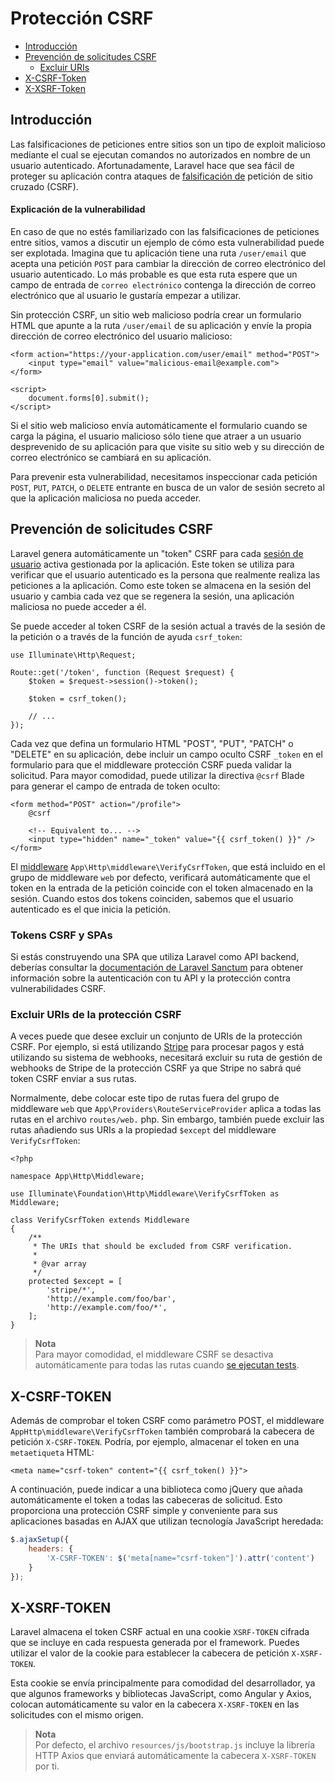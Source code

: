# Protección CSRF

- [Introducción](#csrf-introduction)
- [Prevención de solicitudes CSRF](#preventing-csrf-requests)
  - [Excluir URIs](#csrf-excluding-uris)
- [X-CSRF-Token](#csrf-x-csrf-token)
- [X-XSRF-Token](#csrf-x-xsrf-token)

[]()

## Introducción

Las falsificaciones de peticiones entre sitios son un tipo de exploit malicioso mediante el cual se ejecutan comandos no autorizados en nombre de un usuario autenticado. Afortunadamente, Laravel hace que sea fácil de proteger su aplicación contra ataques de [falsificación de](https://en.wikipedia.org/wiki/Cross-site_request_forgery) petición de sitio cruzado (CSRF).

[]()

#### Explicación de la vulnerabilidad

En caso de que no estés familiarizado con las falsificaciones de peticiones entre sitios, vamos a discutir un ejemplo de cómo esta vulnerabilidad puede ser explotada. Imagina que tu aplicación tiene una ruta `/user/email` que acepta una petición `POST` para cambiar la dirección de correo electrónico del usuario autenticado. Lo más probable es que esta ruta espere que un campo de entrada de `correo electrónico` contenga la dirección de correo electrónico que al usuario le gustaría empezar a utilizar.

Sin protección CSRF, un sitio web malicioso podría crear un formulario HTML que apunte a la ruta `/user/email` de su aplicación y envíe la propia dirección de correo electrónico del usuario malicioso:

```blade
<form action="https://your-application.com/user/email" method="POST">
    <input type="email" value="malicious-email@example.com">
</form>

<script>
    document.forms[0].submit();
</script>
```

Si el sitio web malicioso envía automáticamente el formulario cuando se carga la página, el usuario malicioso sólo tiene que atraer a un usuario desprevenido de su aplicación para que visite su sitio web y su dirección de correo electrónico se cambiará en su aplicación.

Para prevenir esta vulnerabilidad, necesitamos inspeccionar cada petición `POST`, `PUT`, `PATCH`, o `DELETE` entrante en busca de un valor de sesión secreto al que la aplicación maliciosa no pueda acceder.

[]()

## Prevención de solicitudes CSRF

Laravel genera automáticamente un "token" CSRF para cada [sesión de usuario](/docs/%7B%7Bversion%7D%7D/session) activa gestionada por la aplicación. Este token se utiliza para verificar que el usuario autenticado es la persona que realmente realiza las peticiones a la aplicación. Como este token se almacena en la sesión del usuario y cambia cada vez que se regenera la sesión, una aplicación maliciosa no puede acceder a él.

Se puede acceder al token CSRF de la sesión actual a través de la sesión de la petición o a través de la función de ayuda `csrf_token`:

    use Illuminate\Http\Request;

    Route::get('/token', function (Request $request) {
        $token = $request->session()->token();

        $token = csrf_token();

        // ...
    });

Cada vez que defina un formulario HTML "POST", "PUT", "PATCH" o "DELETE" en su aplicación, debe incluir un campo oculto CSRF `_token` en el formulario para que el middleware protección CSRF pueda validar la solicitud. Para mayor comodidad, puede utilizar la directiva `@csrf` Blade para generar el campo de entrada de token oculto:

```blade
<form method="POST" action="/profile">
    @csrf

    <!-- Equivalent to... -->
    <input type="hidden" name="_token" value="{{ csrf_token() }}" />
</form>
```

El [middleware](/docs/%7B%7Bversion%7D%7D/middleware) `App\Http\middleware\VerifyCsrfToken`, que está incluido en el grupo de middleware `web` por defecto, verificará automáticamente que el token en la entrada de la petición coincide con el token almacenado en la sesión. Cuando estos dos tokens coinciden, sabemos que el usuario autenticado es el que inicia la petición.

[]()

### Tokens CSRF y SPAs

Si estás construyendo una SPA que utiliza Laravel como API backend, deberías consultar la [documentación de Laravel Sanctum](/docs/%7B%7Bversion%7D%7D/sanctum) para obtener información sobre la autenticación con tu API y la protección contra vulnerabilidades CSRF.

[]()

### Excluir URIs de la protección CSRF

A veces puede que desee excluir un conjunto de URIs de la protección CSRF. Por ejemplo, si está utilizando [Stripe](https://stripe.com) para procesar pagos y está utilizando su sistema de webhooks, necesitará excluir su ruta de gestión de webhooks de Stripe de la protección CSRF ya que Stripe no sabrá qué token CSRF enviar a sus rutas.

Normalmente, debe colocar este tipo de rutas fuera del grupo de middleware `web` que `App\Providers\RouteServiceProvider` aplica a todas las rutas en el archivo `routes/web.` php. Sin embargo, también puede excluir las rutas añadiendo sus URIs a la propiedad `$except` del middleware `VerifyCsrfToken`:

    <?php

    namespace App\Http\Middleware;

    use Illuminate\Foundation\Http\Middleware\VerifyCsrfToken as Middleware;

    class VerifyCsrfToken extends Middleware
    {
        /**
         * The URIs that should be excluded from CSRF verification.
         *
         * @var array
         */
        protected $except = [
            'stripe/*',
            'http://example.com/foo/bar',
            'http://example.com/foo/*',
        ];
    }

> **Nota**  
> Para mayor comodidad, el middleware CSRF se desactiva automáticamente para todas las rutas cuando [se ejecutan tests](/docs/%7B%7Bversion%7D%7D/testing).

[]()

## X-CSRF-TOKEN

Además de comprobar el token CSRF como parámetro POST, el middleware `AppHttp\middleware\VerifyCsrfToken` también comprobará la cabecera de petición `X-CSRF-TOKEN`. Podría, por ejemplo, almacenar el token en una `metaetiqueta` HTML:

```blade
<meta name="csrf-token" content="{{ csrf_token() }}">
```

A continuación, puede indicar a una biblioteca como jQuery que añada automáticamente el token a todas las cabeceras de solicitud. Esto proporciona una protección CSRF simple y conveniente para sus aplicaciones basadas en AJAX que utilizan tecnología JavaScript heredada:

```js
$.ajaxSetup({
    headers: {
        'X-CSRF-TOKEN': $('meta[name="csrf-token"]').attr('content')
    }
});
```

[]()

## X-XSRF-TOKEN

Laravel almacena el token CSRF actual en una cookie `XSRF-TOKEN` cifrada que se incluye en cada respuesta generada por el framework. Puedes utilizar el valor de la cookie para establecer la cabecera de petición `X-XSRF-TOKEN`.

Esta cookie se envía principalmente para comodidad del desarrollador, ya que algunos frameworks y bibliotecas JavaScript, como Angular y Axios, colocan automáticamente su valor en la cabecera `X-XSRF-TOKEN` en las solicitudes con el mismo origen.

> **Nota**  
> Por defecto, el archivo `resources/js/bootstrap.js` incluye la librería HTTP Axios que enviará automáticamente la cabecera `X-XSRF-TOKEN` por ti.
